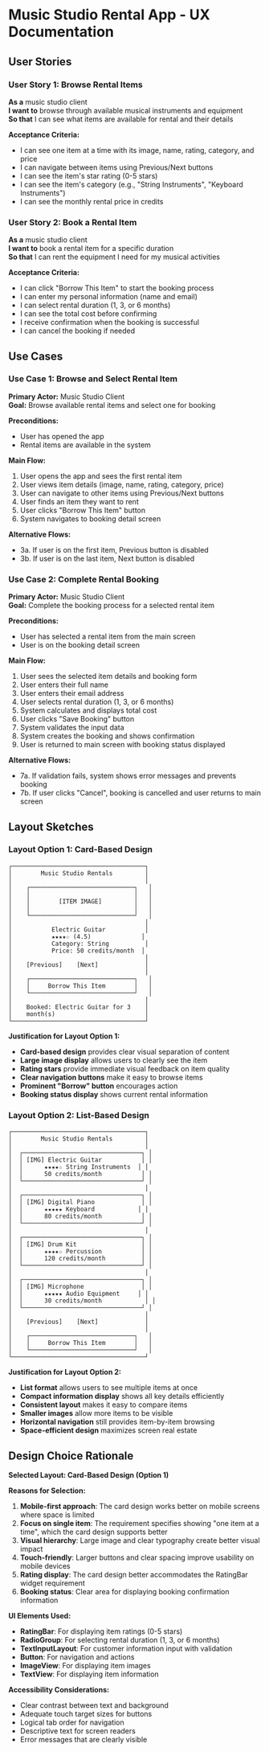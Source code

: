 # Music Studio Rental App - UX Documentation

## User Stories

### User Story 1: Browse Rental Items
**As a** music studio client  
**I want to** browse through available musical instruments and equipment  
**So that** I can see what items are available for rental and their details

**Acceptance Criteria:**
- I can see one item at a time with its image, name, rating, category, and price
- I can navigate between items using Previous/Next buttons
- I can see the item's star rating (0-5 stars)
- I can see the item's category (e.g., "String Instruments", "Keyboard Instruments")
- I can see the monthly rental price in credits

### User Story 2: Book a Rental Item
**As a** music studio client  
**I want to** book a rental item for a specific duration  
**So that** I can rent the equipment I need for my musical activities

**Acceptance Criteria:**
- I can click "Borrow This Item" to start the booking process
- I can enter my personal information (name and email)
- I can select rental duration (1, 3, or 6 months)
- I can see the total cost before confirming
- I receive confirmation when the booking is successful
- I can cancel the booking if needed

## Use Cases

### Use Case 1: Browse and Select Rental Item
**Primary Actor:** Music Studio Client  
**Goal:** Browse available rental items and select one for booking

**Preconditions:**
- User has opened the app
- Rental items are available in the system

**Main Flow:**
1. User opens the app and sees the first rental item
2. User views item details (image, name, rating, category, price)
3. User can navigate to other items using Previous/Next buttons
4. User finds an item they want to rent
5. User clicks "Borrow This Item" button
6. System navigates to booking detail screen

**Alternative Flows:**
- 3a. If user is on the first item, Previous button is disabled
- 3b. If user is on the last item, Next button is disabled

### Use Case 2: Complete Rental Booking
**Primary Actor:** Music Studio Client  
**Goal:** Complete the booking process for a selected rental item

**Preconditions:**
- User has selected a rental item from the main screen
- User is on the booking detail screen

**Main Flow:**
1. User sees the selected item details and booking form
2. User enters their full name
3. User enters their email address
4. User selects rental duration (1, 3, or 6 months)
5. System calculates and displays total cost
6. User clicks "Save Booking" button
7. System validates the input data
8. System creates the booking and shows confirmation
9. User is returned to main screen with booking status displayed

**Alternative Flows:**
- 7a. If validation fails, system shows error messages and prevents booking
- 7b. If user clicks "Cancel", booking is cancelled and user returns to main screen

## Layout Sketches

### Layout Option 1: Card-Based Design

```
┌─────────────────────────────────────┐
│        Music Studio Rentals         │
│                                     │
│    ┌─────────────────────────────┐   │
│    │                             │   │
│    │        [ITEM IMAGE]         │   │
│    │                             │   │
│    └─────────────────────────────┘   │
│                                     │
│           Electric Guitar           │
│           ★★★★☆ (4.5)              │
│           Category: String          │
│           Price: 50 credits/month  │
│                                     │
│    [Previous]    [Next]             │
│                                     │
│    ┌─────────────────────────────┐   │
│    │     Borrow This Item        │   │
│    └─────────────────────────────┘   │
│                                     │
│    Booked: Electric Guitar for 3    │
│    month(s)                         │
└─────────────────────────────────────┘
```

**Justification for Layout Option 1:**
- **Card-based design** provides clear visual separation of content
- **Large image display** allows users to clearly see the item
- **Rating stars** provide immediate visual feedback on item quality
- **Clear navigation buttons** make it easy to browse items
- **Prominent "Borrow" button** encourages action
- **Booking status display** shows current rental information

### Layout Option 2: List-Based Design

```
┌─────────────────────────────────────┐
│        Music Studio Rentals         │
│                                     │
│  ┌─────────────────────────────────┐ │
│  │ [IMG] Electric Guitar           │ │
│  │      ★★★★☆ String Instruments  │ │
│  │      50 credits/month           │ │
│  └─────────────────────────────────┘ │
│                                     │
│  ┌─────────────────────────────────┐ │
│  │ [IMG] Digital Piano             │ │
│  │      ★★★★★ Keyboard            │ │
│  │      80 credits/month           │ │
│  └─────────────────────────────────┘ │
│                                     │
│  ┌─────────────────────────────────┐ │
│  │ [IMG] Drum Kit                  │ │
│  │      ★★★★☆ Percussion           │ │
│  │      120 credits/month          │ │
│  └─────────────────────────────────┘ │
│                                     │
│  ┌─────────────────────────────────┐ │
│  │ [IMG] Microphone                │ │
│  │      ★★★★★ Audio Equipment     │ │
│  │      30 credits/month            │ │
│  └─────────────────────────────────┘ │
│                                     │
│    [Previous]    [Next]             │
│                                     │
│    ┌─────────────────────────────┐   │
│    │     Borrow This Item        │   │
│    └─────────────────────────────┘   │
└─────────────────────────────────────┘
```

**Justification for Layout Option 2:**
- **List format** allows users to see multiple items at once
- **Compact information display** shows all key details efficiently
- **Consistent layout** makes it easy to compare items
- **Smaller images** allow more items to be visible
- **Horizontal navigation** still provides item-by-item browsing
- **Space-efficient design** maximizes screen real estate

## Design Choice Rationale

**Selected Layout: Card-Based Design (Option 1)**

**Reasons for Selection:**
1. **Mobile-first approach**: The card design works better on mobile screens where space is limited
2. **Focus on single item**: The requirement specifies showing "one item at a time", which the card design supports better
3. **Visual hierarchy**: Large image and clear typography create better visual impact
4. **Touch-friendly**: Larger buttons and clear spacing improve usability on mobile devices
5. **Rating display**: The card design better accommodates the RatingBar widget requirement
6. **Booking status**: Clear area for displaying booking confirmation information

**UI Elements Used:**
- **RatingBar**: For displaying item ratings (0-5 stars)
- **RadioGroup**: For selecting rental duration (1, 3, or 6 months)
- **TextInputLayout**: For customer information input with validation
- **Button**: For navigation and actions
- **ImageView**: For displaying item images
- **TextView**: For displaying item information

**Accessibility Considerations:**
- Clear contrast between text and background
- Adequate touch target sizes for buttons
- Logical tab order for navigation
- Descriptive text for screen readers
- Error messages that are clearly visible

